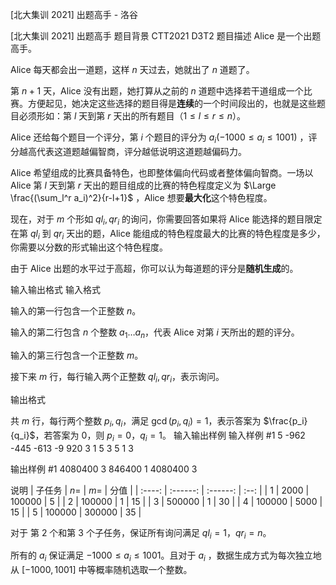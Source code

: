 



[北大集训 2021] 出题高手 - 洛谷














[北大集训 2021] 出题高手
题目背景
CTT2021 D3T2
题目描述
Alice 是一个出题高手。

Alice 每天都会出一道题，这样 $n$ 天过去，她就出了 $n$ 道题了。

第 $n+1$ 天，Alice 没有出题，她打算从之前的 $n$ 道题中选择若干道组成一个比赛。方便起见，她决定这些选择的题目得是**连续**的一个时间段出的，也就是这些题目必须形如：第 $l$ 天到第 $r$ 天出的所有题目（$1\le l \le r \le n$）。

Alice 还给每个题目一个评分，第 $i$ 个题目的评分为 $a_i(-1000 \le a_i \le 1001)$ ，评分越高代表这道题越偏智商，评分越低说明这道题越偏码力。

Alice 希望组成的比赛具备特色，也即整体偏向代码或者整体偏向智商。一场以 Alice 第 $l$ 天到第 $r$ 天出的题目组成的比赛的特色程度定义为 $\Large \frac{(\sum_l^r a_i)^2}{r-l+1}$ ，Alice 想要**最大化**这个特色程度。

现在，对于 $m$ 个形如 $ql_i,qr_i$ 的询问，你需要回答如果将 Alice  能选择的题目限定在第 $ql_i$ 到 $qr_i$ 天出的题，Alice 能组成的特色程度最大的比赛的特色程度是多少，你需要以分数的形式输出这个特色程度。

由于 Alice 出题的水平过于高超，你可以认为每道题的评分是**随机生成**的。

输入输出格式
输入格式


输入的第一行包含一个正整数 $n$。

输入的第二行包含 $n$ 个整数 $a_1 \dots a_n$，代表 Alice 对第 $i$ 天所出的题的评分。

输入的第三行包含一个正整数 $m$。

接下来 $m$ 行，每行输入两个正整数 $ql_i,qr_i$，表示询问。

输出格式

共 $m$ 行，每行两个整数 $p_i,q_i$，满足 $\gcd(p_i,q_i)=1$，表示答案为 $\frac{p_i}{q_i}$，若答案为 $0$，则 $p_i=0$，$q_i=1$。
输入输出样例
输入样例 #1
5
-962 -445 -613 -9 920
3
1 5
3 5
1 3

输出样例 #1
4080400 3
846400 1
4080400 3

说明
| 子任务 |   $n=$   |   $m=$   | 分值 |
| :----: | :------: | :------: | :--: |
|  $1$   |  $2000$  | $100000$ | $5$  |
|  $2$   | $100000$ |   $1$    | $15$ |
|  $3$   | $500000$ |   $1$    | $30$ |
|  $4$   | $100000$ |  $5000$  | $15$ |
|  $5$   | $100000$ | $300000$ | $35$ |



对于 第 $2$ 个和第 $3$ 个子任务，保证所有询问满足 $ql_i = 1$，$qr_i = n$。

所有的 $a_i$ 保证满足 $-1000 \le a_i \le 1001$。且对于 $a_i$ ，数据生成方式为每次独立地从 $[-1000,1001]$ 中等概率随机选取一个整数。







